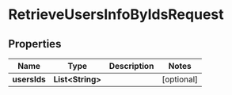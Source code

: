 
# RetrieveUsersInfoByIdsRequest

## Properties
Name | Type | Description | Notes
------------ | ------------- | ------------- | -------------
**usersIds** | **List&lt;String&gt;** |  |  [optional]



